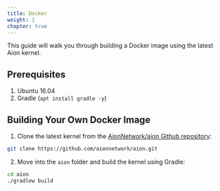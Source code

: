 ```yaml
---
title: Docker
weight: 1
chapter: true
---
```


This guide will walk you through building a Docker image using the latest Aion kernel.

## Prerequisites

1. Ubuntu 16.04
2. Gradle (`apt install gradle -y`)

## Building Your Own Docker Image

1. Clone the latest kernel from the [AionNetwork/aion Github repository](https://github.com/aionnetwork/aion):

```bash
git clone https://github.com/aionnetwork/aion.git
```

2. Move into the `aion` folder and build the kernel using Gradle:

```bash
cd aion
./gradlew build
```